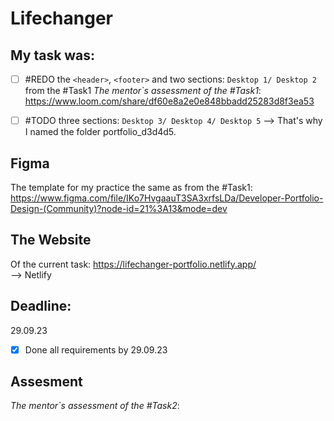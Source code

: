 # Lifechanger
## My task was: <br>
- [ ] #REDO the `<header>`, `<footer>` and two sections: `Desktop 1/ Desktop 2` from the #Task1
_The mentor`s assessment of the #Task1_: https://www.loom.com/share/df60e8a2e0e848bbadd25283d8f3ea53

- [ ] #TODO three sections: `Desktop 3/ Desktop 4/ Desktop 5`
--> That's why I named the folder portfolio_d3d4d5.

## Figma 
The template for my practice the same as from the #Task1:
https://www.figma.com/file/IKo7HvgaauT3SA3xrfsLDa/Developer-Portfolio-Design-(Community)?node-id=21%3A13&mode=dev

## The Website 
Of the current task:
https://lifechanger-portfolio.netlify.app/
<br />
--> Netlify

## Deadline:
29.09.23 <br />
- [x] Done all requirements by 29.09.23

## Assesment
_The mentor`s assessment of the #Task2_:
